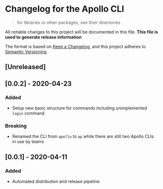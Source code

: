 # Changelog for the Apollo CLI

> for libraries or other packages, see their directories

All notable changes to this project will be documented in this file. __This file is used to generate release information__

The format is based on [Keep a Changelog](https://keepachangelog.com/en/1.0.0/),
and this project adheres to [Semantic Versioning](https://semver.org/spec/v2.0.0.html).

## [Unreleased]

## [0.0.2] - 2020-04-23
### Added
- Setup new basic structure for commands including unimplemented `login` command

### Breaking
- Renamed the CLI from `apollo` to `ap` while there are still two Apollo CLIs in use by teams

## [0.0.1] - 2020-04-11
### Added
- Automated distribution and release pipeline

